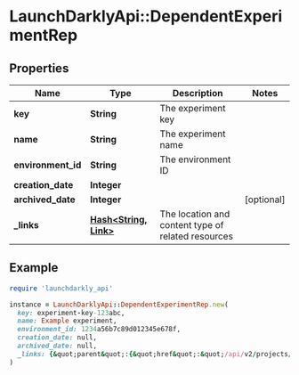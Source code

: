 # LaunchDarklyApi::DependentExperimentRep

## Properties

| Name | Type | Description | Notes |
| ---- | ---- | ----------- | ----- |
| **key** | **String** | The experiment key |  |
| **name** | **String** | The experiment name |  |
| **environment_id** | **String** | The environment ID |  |
| **creation_date** | **Integer** |  |  |
| **archived_date** | **Integer** |  | [optional] |
| **_links** | [**Hash&lt;String, Link&gt;**](Link.md) | The location and content type of related resources |  |

## Example

```ruby
require 'launchdarkly_api'

instance = LaunchDarklyApi::DependentExperimentRep.new(
  key: experiment-key-123abc,
  name: Example experiment,
  environment_id: 1234a56b7c89d012345e678f,
  creation_date: null,
  archived_date: null,
  _links: {&quot;parent&quot;:{&quot;href&quot;:&quot;/api/v2/projects/my-project/environments/my-environment&quot;,&quot;type&quot;:&quot;application/json&quot;},&quot;self&quot;:{&quot;href&quot;:&quot;/api/v2/projects/my-project/environments/my-environment/experiments/example-experiment&quot;,&quot;type&quot;:&quot;application/json&quot;}}
)
```

